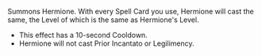 Summons Hermione. With every Spell Card you use, Hermione will cast the same, the Level of which is the same as Hermione's Level.

- This effect has a 10-second Cooldown.
- Hermione will not cast Prior Incantato or Legilimency.
